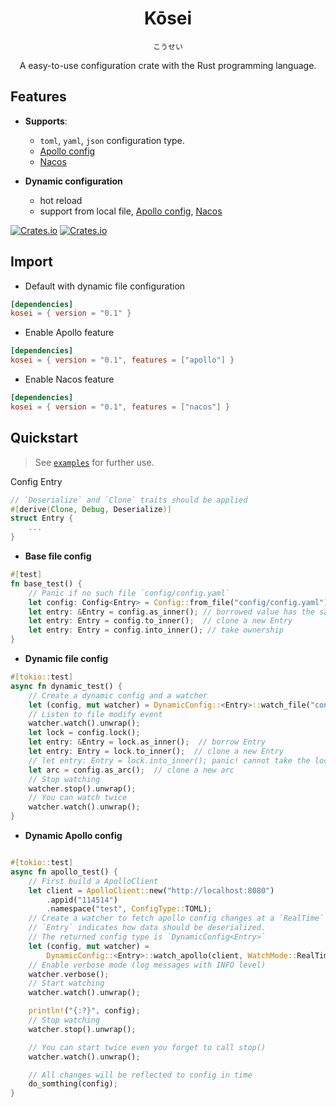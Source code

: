 <h1 align="center">Kōsei</h1>

<p align="center"><code>こうせい</code></p>
<p align="center">A easy-to-use configuration crate with the Rust programming language.</p>

## Features

- **Supports**:
    - `toml`, `yaml`, `json` configuration type.
    - [Apollo config](https://github.com/apolloconfig/apollo)
    - [Nacos](https://nacos.io/zh-cn/)

- **Dynamic configuration**
    - hot reload
    - support from local file, [Apollo config](https://github.com/apolloconfig/apollo), [Nacos](https://nacos.io/zh-cn/)

[![Crates.io][crates-badge]][crates-url]
[![Crates.io][crates-download]][crates-url]

[crates-badge]: https://flat.badgen.net/crates/v/kosei

[crates-download]: https://flat.badgen.net/crates/d/kosei

[crates-url]: https://crates.io/crates/kosei

## Import

- Default with dynamic file configuration

```toml
[dependencies]
kosei = { version = "0.1" }
```

- Enable Apollo feature

```toml
[dependencies]
kosei = { version = "0.1", features = ["apollo"] }
```

- Enable Nacos feature

```toml
[dependencies]
kosei = { version = "0.1", features = ["nacos"] }
```

## Quickstart

> See [`examples`](examples) for further use.

Config Entry

```rust
// `Deserialize` and `Clone` traits should be applied
#[derive(Clone, Debug, Deserialize)]
struct Entry {
    ...
}
```

- **Base file config**

```rust
#[test]
fn base_test() {
    // Panic if no such file `config/config.yaml`
    let config: Config<Entry> = Config::from_file("config/config.yaml");
    let entry: &Entry = config.as_inner(); // borrowed value has the same lifetimes as config
    let entry: Entry = config.to_inner();  // clone a new Entry
    let entry: Entry = config.into_inner(); // take ownership
}
```

- **Dynamic file config**

```rust
#[tokio::test]
async fn dynamic_test() {
    // Create a dynamic config and a watcher
    let (config, mut watcher) = DynamicConfig::<Entry>::watch_file("config/config.yaml");
    // Listen to file modify event
    watcher.watch().unwrap();
    let lock = config.lock();
    let entry: &Entry = lock.as_inner();  // borrow Entry
    let entry: Entry = lock.to_inner();  // clone a new Entry
    // let entry: Entry = lock.into_inner(); panic! cannot take the lock ownership
    let arc = config.as_arc();  // clone a new arc
    // Stop watching
    watcher.stop().unwrap();
    // You can watch twice
    watcher.watch().unwrap();
}
```

- **Dynamic Apollo config**

```rust

#[tokio::test]
async fn apollo_test() {
    // First build a ApolloClient
    let client = ApolloClient::new("http://localhost:8080")
        .appid("114514")
        .namespace("test", ConfigType::TOML);
    // Create a watcher to fetch apollo config changes at a `RealTime` mode.
    // `Entry` indicates how data should be deserialized.
    // The returned config type is `DynamicConfig<Entry>`
    let (config, mut watcher) =
        DynamicConfig::<Entry>::watch_apollo(client, WatchMode::RealTime).await;
    // Enable verbose mode (log messages with INFO level)
    watcher.verbose();
    // Start watching
    watcher.watch().unwrap();

    println!("{:?}", config);
    // Stop watching
    watcher.stop().unwrap();

    // You can start twice even you forget to call stop()
    watcher.watch().unwrap();

    // All changes will be reflected to config in time
    do_somthing(config);
}

```
